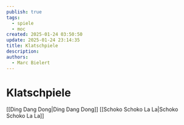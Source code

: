 ```yaml
---
publish: true
tags:
  - spiele
  - moc
created: 2025-01-24 03:50:50
update: 2025-01-24 23:14:35
title: Klatschpiele
description: 
authors:
  - Marc Bielert
---
```


# Klatschpiele

[[Ding Dang Dong|Ding Dang Dong]]
[[Schoko Schoko La La|Schoko Schoko La La]]
